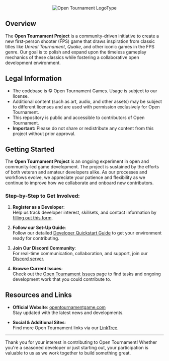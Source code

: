 <div align="center">
  <img src="https://github.com/user-attachments/assets/105cd2b2-6841-41fe-8d5c-8b9c2c391b8e" alt="Open Tournament LogoType">
</div>

## **Overview**

The **Open Tournament Project** is a community-driven initiative to create a new first-person shooter (FPS) game that draws inspiration from classic titles like *Unreal Tournament*, *Quake*, and other iconic games in the FPS genre. Our goal is to polish and expand upon the timeless gameplay mechanics of these classics while fostering a collaborative open development environment.

## **Legal Information**

- The codebase is © Open Tournament Games. Usage is subject to our license.
- Additional content (such as art, audio, and other assets) may be subject to different licenses and are used with permission exclusively for Open Tournament.
- This repository is public and accessible to contributors of Open Tournament.
- **Important:** Please do not share or redistribute any content from this project without prior approval.

## **Getting Started**

The **Open Tournament Project** is an ongoing experiment in open and community-led game development. The project is sustained by the efforts of both veteran and amateur developers alike. As our processes and workflows evolve, we appreciate your patience and flexibility as we continue to improve how we collaborate and onboard new contributors.

### **Step-by-Step to Get Involved:**

1. **Register as a Developer**:  
   Help us track developer interest, skillsets, and contact information by [filling out this form](https://forms.gle/s7qcsKLuVVm1WzgB7).

2. **Follow our Set-Up Guide**:  
   Follow our detailed [Developer Quickstart Guide](https://github.com/OpenTournament/OpenTournament/wiki/Developer-Quickstart-Guide) to get your environment ready for contributing.

3. **Join Our Discord Community**:  
   For real-time communication, collaboration, and support, join our [Discord server](https://discord.gg/Rw8evNT).

4. **Browse Current Issues**:  
   Check out the [Open Tournament Issues](https://github.com/OpenTournament/OpenTournament/issues) page to find tasks and ongoing development work that you could contribute to.

## **Resources and Links**

- **Official Website**: [opentournamentgame.com](https://opentournamentgame.com)  
  Stay updated with the latest news and developments.
  
- **Social & Additional Sites**:  
  Find more Open Tournament links via our [LinkTree](https://www.linktr.ee/OpenTournamentGame).

---

Thank you for your interest in contributing to Open Tournament! Whether you're a seasoned developer or just starting out, your participation is valuable to us as we work together to build something great.
